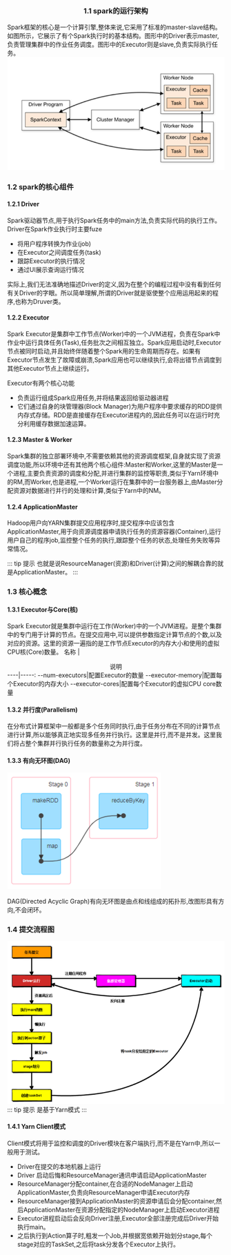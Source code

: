 ### <center>1.1 spark的运行架构</center>
Spark框架的核心是一个计算引擎,整体来说,它采用了标准的master-slave结构。
如图所示，它展示了有个Spark执行时的基本结构。图形中的Driver表示master,负责管理集群中的作业任务调度。图形中的Executor则是slave,负责实际执行任务。
![spark运行流程图](./img/sparkjiagou.png "spark运行架构图")

### 1.2 spark的核心组件

#### 1.2.1 Driver
  Spark驱动器节点,用于执行Spark任务中的main方法,负责实际代码的执行工作。Driver在Spark作业执行时主要fuze
  - 将用户程序转换为作业(job)
  - 在Executor之间调度任务(task)
  - 跟踪Executor的执行情况
  - 通过UI展示查询运行情况

  实际上,我们无法准确地描述Driver的定义,因为在整个的编程过程中没有看到任何有关Driver的字眼。所以简单理解,所谓的Driver就是驱使整个应用运用起来的程序,也称为Druver类。
  
#### 1.2.2 Executor
  Spark Executor是集群中工作节点(Worker)中的一个JVM进程，负责在Spark中作业中运行具体任务(Task),任务批次之间相互独立。Spark应用启动时,Executor节点被同时启动,并且始终伴随着整个Spark用的生命周期而存在。如果有Executor节点发生了故障或崩溃,Spark应用也可以继续执行,会将出错节点调度到其他Executor节点上继续运行。

Executor有两个核心功能
- 负责运行组成Spark应用任务,并将结果返回给驱动器进程
- 它们通过自身的块管理器(Block Manager)为用户程序中要求缓存的RDD提供内存式存储。RDD是直接缓存在Executor进程内的,因此任务可以在运行时充分利用缓存数据加速运算。

#### 1.2.3 Master & Worker
  Spark集群的独立部署环境中,不需要依赖其他的资源调度框架,自身就实现了资源调度功能,所以环境中还有其他两个核心组件:Master和Worker,这里的Master是一个进程,主要负责资源的调度和分配,并进行集群的监控等职责,类似于Yarn环境中的RM,而Worker,也是进程,一个Worker运行在集群中的一台服务器上,由Master分配资源对数据进行并行的处理和计算,类似于Yarn中的NM。
  
#### 1.2.4 ApplicationMaster
  Hadoop用户向YARN集群提交应用程序时,提交程序中应该包含ApplicationMaster,用于向资源调度器申请执行任务的资源容器(Container),运行用户自己的程序job,监控整个任务的执行,跟踪整个任务的状态,处理任务失败等异常情况。
  
::: tip 提示
  也就是说ResourceManager(资源)和Driver(计算)之间的解耦合靠的就是ApplicationMaster。
:::

### 1.3 核心概念
#### 1.3.1 Executor与Core(核)
  Spark Executor就是集群中运行在工作(Worker)中的一个JVM进程。是整个集群中的专门用于计算的节点。在提交应用中,可以提供参数指定计算节点的个数,以及对应的资源。这里的资源一遍指的是工作节点Executor的内存大小和使用的虚拟CPU核(Core)数量。
  名称 |  <center>说明</center>
  ----|-----:
  --num-executors|配置Executor的数量
  --executor-memory|配置每个Executor的内存大小
  --executor-cores|配置每个Executor的虚拟CPU core数量
  
#### 1.3.2 并行度(Parallelism)
  在分布式计算框架中一般都是多个任务同时执行,由于任务分布在不同的计算节点进行计算,所以能够真正地实现多任务并行执行。这里是并行,而不是并发。这里我们将占整个集群并行执行任务的数量称之为并行度。
  
#### 1.3.3 有向无环图(DAG)
  ![有向无环图](./img/youxiangwuhuan.png "有向无环图")
  
DAG(Directed Acyclic Graph)有向无环图是由点和线组成的拓扑形,改图形具有方向,不会闭环。

### 1.4 提交流程图
  ![Spark提交流程图](./img/submitliu.png "Spark提交流程图")
  ::: tip 提示
  是基于Yarn模式
  :::
  
#### 1.4.1 Yarn Client模式
  Client模式将用于监控和调度的Driver模块在客户端执行,而不是在Yarn中,所以一般用于测试。
  - Driver在提交的本地机器上运行
  - Driver 启动后悔和ResourceManager通讯申请启动ApplicationMaster
  - ResourceManager分配container,在合适的NodeManager上启动ApplicationMaster,负责向ResourceManager申请Executor内存
  - ResourceManager接到ApplicationMaster的资源申请后会分配container,然后ApplicationMaster在资源分配指定的NodeManager上启动Executor进程
  - Executor进程启动后会反向Driver注册,Executor全部注册完成后Driver开始执行main。
  - 之后执行到Action算子时,粗发一个Job,并根据宽依赖开始划分stage,每个stage对应的TaskSet,之后将task分发各个Executor上执行。
